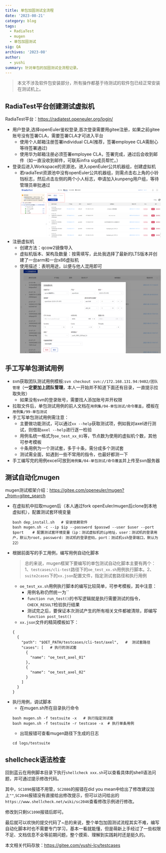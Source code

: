 ```yaml
---
title: 单包加固测试全流程
date: '2023-08-21'
category: blog
tags:
  - RadiaTest
  - mugen
  - 单包加固测试
sig: QA
archives: '2023-08'
author:
  - yushi
summary: 针对单包的加固测试全流程记录。
---
```


>本文不涉及软件包安装部分，所有操作都基于待测试的软件包已经正常安装在测试机上。
<!-- TOC -->
## RadiaTest平台创建测试虚拟机
RadiaTest平台：https://radiatest.openeuler.org/login/
- 用户登录,选择openEuler鉴权登录,首次登录需要用gitee注册，如果之前gitee账号没有签署CLA，需要签署CLA才可进入平台
  - 使用个人邮箱注册签署individual CLA(推荐，签署employee CLA需耐心等待签署通过)
  - 使用华为邮箱注册必须签署employee CLA，签署完成，通过后会收到邮件（如一直没收到邮件，可联系infra sig成员帮忙。）
- 登录后进入Workspace的资源池，进入openEuler公共机器组，创建虚拟机
  - 若radiaTest资源池中没有openEuler公共机器组，则需点击右上角的小铃铛标志，然后点击左侧的两个小人标志，申请加入kunpeng用户组，等待管理员审批通过
    <img src="./2023-08-21-mugen-to-test-01.png"/>
- 注册虚拟机
  - 创建方法：qcow2镜像导入
  - 虚拟机版本、架构及数量：按需填写，此处我选择了最新的LTS版本并创建了一台arm和一台x86虚拟机
  - 使用描述：表明用途，以便与他人混用即可
    <img src="./2023-08-21-mugen-to-test-02.png"/>

## 手工写单包测试用例
- svn获取团队测试用例模板:`svn checkout svn://172.168.131.94:9402/团队管理`（**一定要加上团队管理**，本人一开始并不知道下面还有目录，一直提示拉取失败）
  - 如果没有svn的登录账号，需要找人添加账号并开权限
- 拉取文件后，单包测试用例的前人文档在`用例集/04-单包测试/命令覆盖`，模板在`用例集/99-单包测试`
- 手工写单包测试用例需注意：
  - 主要做功能测试，可以通过`xx --help`获取测试项，例如我对axel进行测试，则借助`axel --help`进行逐一检验
  - 用例名统一格式为`oe_test_xx_01`等，节点数为使用的虚拟机个数，其他可参考模板
  - 十条用例为一个测试套，多于十条，需分成多个测试套
  - 测试需全面，如遇到一些不常用的指令，也最好都测一下
- 手工编写完的用例excel可放到`用例集/04-单包测试/命令覆盖`并上传至svn服务器
  
## 测试自动化mugen
mugen测试框架介绍：https://gitee.com/openeuler/mugen?_from=gitee_search
- 在虚拟机中拉取mugen后（本人通过fork openEuler/mugen后clone到本地虚拟机），配置测试套环境变量
  ```
  bash dep_install.sh   # 安装依赖软件
  bash mugen.sh -c --ip $ip --password $passwd --user $user --port $port    # 配置测试套环境变量（ip：测试虚拟机的ip地址，user：测试机的登录用户，默认为root，password: 测试机的登录密码，port：测试机ssh登录端口，默认为22）
  ```
- 根据前面写的手工用例，编写用例自动化脚本
  >总的来说，mugen框架下要编写的单包测试自动化脚本主要有两个：1、`testcases/cli-test`路径下的`oe_test_xx.sh`用例执行脚本。2、`suite2cases`下的`xx.json`配置文件，指定测试套路径和执行用例
  <!-- TOC -->
  - `oe_test_xx.sh`用例执行脚本的编写比较简单，可参考模板，其中注意：
    - 用例名称仍然统一为``
    - `function run_test()`的书写逻辑就是执行需要测试的指令，`CHECK_RESULT`检验执行结果
    - 测试完之后，要保证本次测试产生的所有相关文件都被清除，即编写`function post_test() `
  - `xx.json`文件的精简模板如下：
  ```
  {
    {
      "path": "$OET_PATH/testcases/cli-test/axel",   #  测试套路径
      "cases": [   # 执行的测试套
        {
          "name": "oe_test_axel_01"
        },
        {
          "name": "oe_test_axel_02"
        }
      ]
    }
  }
  ```
 - 执行用例，调试脚本
   - 在mugen.sh所在目录执行命令
    ```
    bash mugen.sh -f testsuite -x   # 执行指定测试套
    bash mugen.sh -f testsuite -r testcase -x  # 执行单条用例
    ```
    - 出现报错可查看mugen路径下生成的日志
    ```
    cd logs/testsuite
    ```

## shellcheck语法检查
回到蓝云在用例脚本目录下执行`shellcheck xxx.sh`可以查看具体的shell语法问题，并可通过提示修改代码。

其中，`SC1090`报错不用管，`SC2086`的报错在did you mean中给出了修改建议加上`""`,`SC2046`报错没有直接给出修改提示，但可以访问给出的`https://www.shellcheck.net/wiki/sc2046`查看修改示例进行修改。

修改到只剩`SC1090`报错后即可。

最后就可以欢快的提交代码了~总的来说，整个单包加固测试流程其实不难，编写自动化脚本时也不需要专门学习，基本一看就能懂，但是萌新上手经过了一些权限不足、文档信息不全等前期问题，整个摸索、理解到实践耗时还是挺久的。

本文相关代码存放：https://gitee.com/yushi-Icy/testcases
